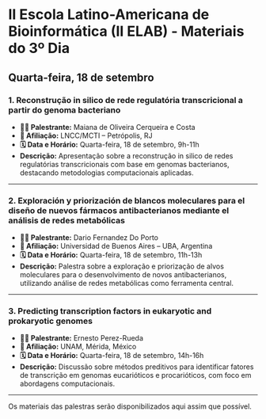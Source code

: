 # II Escola Latino-Americana de Bioinformática (II ELAB) - Materiais do 3º Dia

## Quarta-feira, 18 de setembro

### 1. **Reconstrução in silico de rede regulatória transcricional a partir do genoma bacteriano**

- **👨‍🏫 Palestrante:** Maiana de Oliveira Cerqueira e Costa  
- **🏫 Afiliação:** LNCC/MCTI – Petrópolis, RJ  
- **🗓️ Data e Horário:** Quarta-feira, 18 de setembro, 9h-11h  
- **Descrição:** Apresentação sobre a reconstrução in silico de redes regulatórias transcricionais com base em genomas bacterianos, destacando metodologias computacionais aplicadas.

---

### 2. **Exploración y priorización de blancos moleculares para el diseño de nuevos fármacos antibacterianos mediante el análisis de redes metabólicas**

- **👨‍🏫 Palestrante:** Dario Fernandez Do Porto  
- **🏫 Afiliação:** Universidad de Buenos Aires – UBA, Argentina  
- **🗓️ Data e Horário:** Quarta-feira, 18 de setembro, 11h-13h  
- **Descrição:** Palestra sobre a exploração e priorização de alvos moleculares para o desenvolvimento de novos antibacterianos, utilizando análise de redes metabólicas como ferramenta central.

---

### 3. **Predicting transcription factors in eukaryotic and prokaryotic genomes**

- **👨‍🏫 Palestrante:** Ernesto Perez-Rueda  
- **🏫 Afiliação:** UNAM, Mérida, México  
- **🗓️ Data e Horário:** Quarta-feira, 18 de setembro, 14h-16h  
- **Descrição:** Discussão sobre métodos preditivos para identificar fatores de transcrição em genomas eucarióticos e procarióticos, com foco em abordagens computacionais.

---

Os materiais das palestras serão disponibilizados aqui assim que possível.
